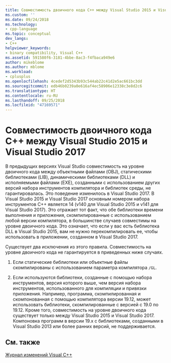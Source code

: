 ```yaml
---
title: Совместимость двоичного кода C++ между Visual Studio 2015 и Visual Studio 2017 | Документы Майкрософт
ms.custom: ''
ms.date: 09/24/2018
ms.technology:
- cpp-language
ms.topic: conceptual
dev_langs:
- C++
helpviewer_keywords:
- binary compatibility, Visual C++
ms.assetid: 591580f6-3181-4bbe-8ac3-f4fbaca949e6
author: mikeblome
ms.author: mblome
ms.workload:
- cplusplus
ms.openlocfilehash: 4cedef2d5343b93c544ab22c41d2e5ac661bc3dd
ms.sourcegitcommit: edb46b0239a0e616af4ec58906e12338c3e8d2c6
ms.translationtype: HT
ms.contentlocale: ru-RU
ms.lasthandoff: 09/25/2018
ms.locfileid: "47169571"
---
```

# <a name="c-binary-compatibility-between-visual-studio-2015-and-visual-studio-2017"></a>Совместимость двоичного кода C++ между Visual Studio 2015 и Visual Studio 2017

В предыдущих версиях Visual Studio совместимость на уровне двоичного кода между объектными файлами (OBJ), статическими библиотеками (LIB), динамическими библиотеками (DLL) и исполняемыми файлами (EXE), созданными с использованием других версий набора инструментов компилятора и библиотек среды, не гарантировалась. Это поведение изменилось в Visual Studio 2017. В Visual Studio 2015 и Visual Studio 2017 основным номером набора инструментов C++ является 14 (v140 для Visual Studio 2015 и v141 для Visual Studio 2017). Это отражает тот факт, что обе библиотеки времени выполнения и приложения, скомпилированные с использованием любой версии компилятора, в большинстве случаев совместимы на уровне двоичного кода. Это означает, что если у вас есть библиотека DLL в Visual Studio 2015, вам не нужно перекомпилировать ее, чтобы использовать в приложении, созданном в Visual Studio 2017.  

Существует два исключения из этого правила. Совместимость на уровне двоичного кода не гарантируется в приведенных ниже случаях.  

1. Если статические библиотеки или объектные файлы скомпилированы с использованием параметра компилятора `/GL`.  

2. Если используются библиотеки, созданные с помощью набора инструментов, версия которого выше, чем версия набора инструментов, использованного для компиляции и привязки приложения. Например, программа, скомпилированная и скомпонованная с помощью компилятора версии 19.12, может использовать библиотеки, скомпилированные с версией с 19.0 по 19.12. Кроме того, совместимость на уровне двоичного кода существует только между Visual Studio 2015 и Visual Studio 2017. Компоновка программ в версии 19.x с библиотеками, созданными в Visual Studio 2013 или более ранних версий, не поддерживается.

## <a name="see-also"></a>См. также  

[Журнал изменений Visual C++](..\porting\visual-cpp-change-history-2003-2015.md)
